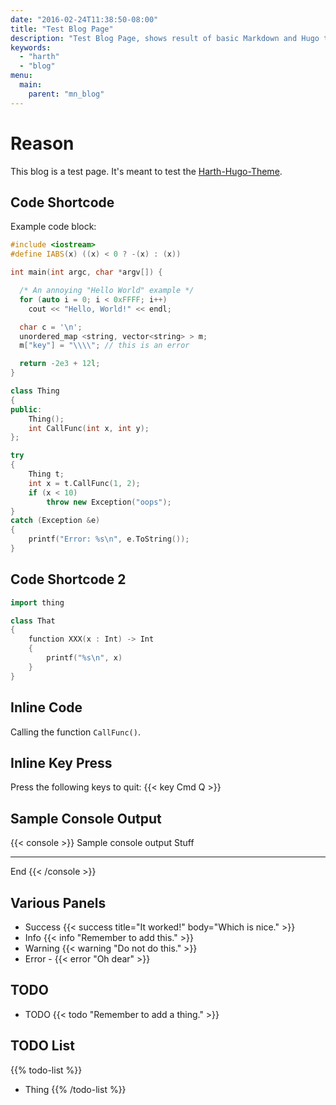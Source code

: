 ```yaml
---
date: "2016-02-24T11:38:50-08:00"
title: "Test Blog Page"
description: "Test Blog Page, shows result of basic Markdown and Hugo templates with styles."
keywords:
  - "harth"
  - "blog"
menu:
  main:
    parent: "mn_blog"
---
```


# Reason

This blog is a test page. It's meant to test the [Harth-Hugo-Theme].

## Code Shortcode

Example code block:

```cpp
#include <iostream>
#define IABS(x) ((x) < 0 ? -(x) : (x))

int main(int argc, char *argv[]) {

  /* An annoying "Hello World" example */
  for (auto i = 0; i < 0xFFFF; i++)
    cout << "Hello, World!" << endl;

  char c = '\n';
  unordered_map <string, vector<string> > m;
  m["key"] = "\\\\"; // this is an error

  return -2e3 + 12l;
}

class Thing
{
public:
    Thing();
    int CallFunc(int x, int y);
};

try
{
    Thing t;
    int x = t.CallFunc(1, 2);
	if (x < 10)
	    throw new Exception("oops");
}
catch (Exception &e)
{
    printf("Error: %s\n", e.ToString());
}
```

## Code Shortcode 2

```cpp
import thing

class That
{
    function XXX(x : Int) -> Int
    {
        printf("%s\n", x)
    }
}
```

## Inline Code

Calling the function `CallFunc()`.

## Inline Key Press

Press the following keys to quit: {{< key Cmd Q >}}

## Sample Console Output

{{< console >}}
Sample console output
Stuff
********************************************************************************
End
{{< /console >}}

## Various Panels

* Success {{< success title="It worked!" body="Which is nice." >}}
* Info {{< info "Remember to add this." >}}
* Warning {{< warning "Do not do this." >}}
* Error - {{< error "Oh dear" >}}

## TODO

* TODO {{< todo "Remember to add a thing." >}}

## TODO List

{{% todo-list %}}
* Thing
{{% /todo-list %}}

[Harth-Hugo-Theme]: https://github.com/harthsw/harth-hugo-theme
